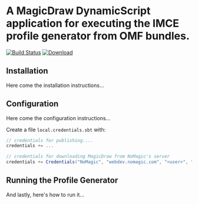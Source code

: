 # A MagicDraw DynamicScript application for executing the IMCE profile generator from OMF bundles.

[![Build Status](https://travis-ci.org/JPL-IMCE/gov.nasa.jpl.imce.profileGenerator.application.svg?branch=master)](https://travis-ci.org/JPL-IMCE/gov.nasa.jpl.imce.profileGenerator.application) 
[ ![Download](https://api.bintray.com/packages/jpl-imce/gov.nasa.jpl.imce/gov.nasa.jpl.imce.profileGenerator.application/images/download.svg) ](https://bintray.com/jpl-imce/gov.nasa.jpl.imce/gov.nasa.jpl.imce.profileGenerator.application/_latestVersion)

## Installation

Here come the installation instructions...

## Configuration

Here come the configuration instructions...

Create a file `local.credentials.sbt` with:

```sbt
// credentials for publishing....
credentials += ...

// credentials for downloading MagicDraw from NoMagic's server
credentials += Credentials("NoMagic", "webdev.nomagic.com", "<user>", "<password>")

```

## Running the Profile Generator

And lastly, here's how to run it...
